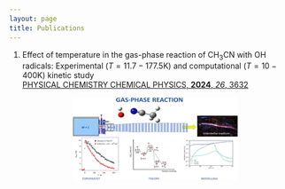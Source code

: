 ```yaml
---
layout: page
title: Publications
---
```


1. Effect of temperature in the gas-phase reaction of CH<sub>3</sub>CN with OH radicals: Experimental $\textstyle(T=11.7-177.5 \mathrm{K})$ and computational $\displaystyle(T=10-400\mathrm{K})$ kinetic study  
   [PHYSICAL CHEMISTRY CHEMICAL PHYSICS, **2024**, _26_, 3632](https://pubs.rsc.org/en/content/articlelanding/2024/cp/d3cp04944b)
   <p align="center">
   <img src="https://github.com/emartineznunez/emartineznunez.github.io/blob/master/Imagen1.gif?raw=true" alt="alt text" width="300" height="150">
   </p>


